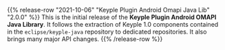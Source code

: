 {{% release-row "2021-10-06" "Keyple Plugin Android Omapi Java Lib" "2.0.0" %}} 
This is the initial release of the **Keyple Plugin Android OMAPI Java Library**.
It follows the extraction of Keyple 1.0 components contained in the `eclipse/keyple-java` repository to dedicated repositories.
It also brings many major API changes.
{{% /release-row %}}
